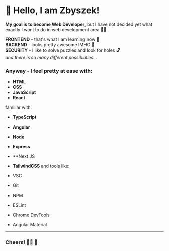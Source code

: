 # 👋 Hello, I am Zbyszek!

**My goal is to become Web Developer**, but I have not decided yet what exactly I want to do in web development area 🤷‍♂️

**FRONTEND** - that's what I am learning now 📖  
**BACKEND** - looks pretty awesome IMHO 🧬  
**SECURITY** - I like to solve puzzles and look for holes 🔓  
_and there is so many different possibilities..._

### Anyway - I feel pretty at ease with: 
- **HTML** 
- **CSS**
- **JavaScript**
- **React**

familiar with:

- **TypeScript** 
- **Angular**  
- **Node** 
- **Express** 
- **Next JS
- **TailwindCSS**
and tools like:

- VSC
- Git
- NPM
- ESLint
- Chrome DevTools  
- Angular Material
---  

### Cheers! 👨‍🦲 🤝
